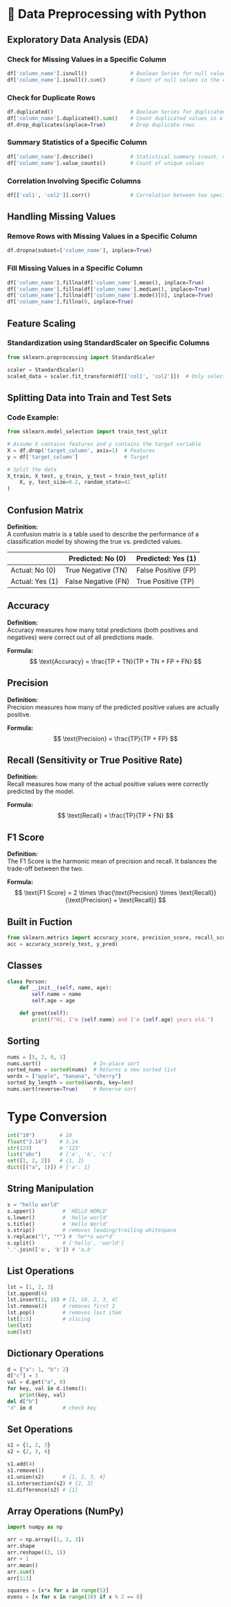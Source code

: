 # 📘 Data Preprocessing with Python 
## Exploratory Data Analysis (EDA)
### Check for Missing Values in a Specific Column
```python
df['column_name'].isnull()              # Boolean Series for null values
df['column_name'].isnull().sum()        # Count of null values in the column
```
### Check for Duplicate Rows
```python
df.duplicated()                         # Boolean Series for duplicated rows
df['column_name'].duplicated().sum()    # Count duplicated values in a specific column
df.drop_duplicates(inplace=True)        # Drop duplicate rows
```
### Summary Statistics of a Specific Column
```python
df['column_name'].describe()            # Statistical summary (count, mean, std, etc.)
df['column_name'].value_counts()        # Count of unique values
```
### Correlation Involving Specific Columns
```python
df[['col1', 'col2']].corr()             # Correlation between two specific columns
```

## Handling Missing Values
### Remove Rows with Missing Values in a Specific Column
```python
df.dropna(subset=['column_name'], inplace=True)
```
### Fill Missing Values in a Specific Column
```python
df['column_name'].fillna(df['column_name'].mean(), inplace=True)        # Fill with Mean 
df['column_name'].fillna(df['column_name'].median(), inplace=True)      # Fill with Median
df['column_name'].fillna(df['column_name'].mode()[0], inplace=True)     # Fill with Mode
df['column_name'].fillna(0, inplace=True)                               # Replace 0 with any desired constant
```

## Feature Scaling
### Standardization using StandardScaler on Specific Columns
```python
from sklearn.preprocessing import StandardScaler

scaler = StandardScaler()
scaled_data = scaler.fit_transform(df[['col1', 'col2']])  # Only selected columns
```

## Splitting Data into Train and Test Sets

### Code Example:
```python
from sklearn.model_selection import train_test_split

# Assume X contains features and y contains the target variable
X = df.drop('target_column', axis=1)  # Features
y = df['target_column']               # Target

# Split the data
X_train, X_test, y_train, y_test = train_test_split(
    X, y, test_size=0.2, random_state=42
)
```

## Confusion Matrix

**Definition:**  
A confusion matrix is a table used to describe the performance of a classification model by showing the true vs. predicted values.

|                    | Predicted: No (0) | Predicted: Yes (1) |
|--------------------|------------------|---------------------|
| Actual: No (0)     | True Negative (TN) | False Positive (FP) |
| Actual: Yes (1)    | False Negative (FN) | True Positive (TP)  |

## Accuracy

**Definition:**  
Accuracy measures how many total predictions (both positives and negatives) were correct out of all predictions made.

**Formula:**  
$$
\text{Accuracy} = \frac{TP + TN}{TP + TN + FP + FN}
$$

## Precision

**Definition:**  
Precision measures how many of the predicted positive values are actually positive.

**Formula:**  
$$
\text{Precision} = \frac{TP}{TP + FP}
$$

## Recall (Sensitivity or True Positive Rate)

**Definition:**  
Recall measures how many of the actual positive values were correctly predicted by the model.

**Formula:**  
$$
\text{Recall} = \frac{TP}{TP + FN}
$$


## F1 Score

**Definition:**  
The F1 Score is the harmonic mean of precision and recall. It balances the trade-off between the two.

**Formula:**  
$$
\text{F1 Score} = 2 \times \frac{\text{Precision} \times \text{Recall}}{\text{Precision} + \text{Recall}}
$$

## Built in Fuction
```python
from sklearn.metrics import accuracy_score, precision_score, recall_score,f1_score, confusion_matrix, classification_report
acc = accuracy_score(y_test, y_pred)            
```

## Classes
```python
class Person:
    def __init__(self, name, age):
        self.name = name
        self.age = age

    def greet(self):
        print(f"Hi, I'm {self.name} and I'm {self.age} years old.")
```
## Sorting
```python
nums = [5, 2, 9, 1]
nums.sort()                 # In-place sort
sorted_nums = sorted(nums)  # Returns a new sorted list
words = ["apple", "banana", "cherry"]
sorted_by_length = sorted(words, key=len)
nums.sort(reverse=True)     # Reverse sort
```
# Type Conversion
```python
int("10")        # 10
float("3.14")    # 3.14
str(123)         # '123'
list("abc")      # ['a', 'b', 'c']
set([1, 2, 2])   # {1, 2}
dict([("a", 1)]) # {'a': 1}
```
## String Manipulation
```python
s = "hello world"
s.upper()         # 'HELLO WORLD'
s.lower()         # 'hello world'
s.title()         # 'Hello World'
s.strip()         # removes leading/trailing whitespace
s.replace("l", "*") # 'he**o wor*d'
s.split()         # ['hello', 'world']
",".join(['a', 'b']) # 'a,b'
```
## List Operations
```python
lst = [1, 2, 3]
lst.append(4)
lst.insert(1, 10) # [1, 10, 2, 3, 4]
lst.remove(2)     # removes first 2
lst.pop()         # removes last item
lst[1:3]          # slicing
len(lst)
sum(lst)
```
## Dictionary Operations
```python
d = {"a": 1, "b": 2}
d["c"] = 3
val = d.get("a", 0)
for key, val in d.items():
    print(key, val)
del d["b"]
"d" in d          # check key
```
## Set Operations
```python
s1 = {1, 2, 3}
s2 = {2, 3, 4}

s1.add(4)
s1.remove(1)
s1.union(s2)      # {1, 2, 3, 4}
s1.intersection(s2) # {2, 3}
s1.difference(s2) # {1}
```
## Array Operations (NumPy)
```python
import numpy as np

arr = np.array([1, 2, 3])
arr.shape
arr.reshape((3, 1))
arr + 1
arr.mean()
arr.sum()
arr[1:3]
```
```python
squares = [x*x for x in range(5)]
evens = [x for x in range(10) if x % 2 == 0]
```
